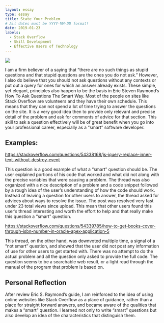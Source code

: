 ```yaml
---
layout: essay
type: essay
title: State Your Problem
# All dates must be YYYY-MM-DD format!
date: 2019-01-23
labels:
  - Stack Overflow
  - Skill Development
  - Effective Users of Technology
---
```


 <img class="ui medium center floated rounded image" src="https://spinsucks.com/wp-content/uploads/2017/07/Screen-Shot-2017-07-20-at-6.38.09-AM.png">
 
 I am a firm believer of a saying that “there are no such things as stupid questions and that stupid questions are the ones you do not ask.” However, I also do believe that you should not ask questions without any contexts or put out a query for ones for which an answer already exists. These simple, yet elegant, principles also happen to be the basis in Eric Steven Raymond’s How To Ask Questions The Smart Way. 
Most of the people on sites like Stack Overflow are volunteers and they have their own schedule. This means that they can not spend a lot of time trying to answer the questions on the site. It is a very good idea then to provide only relevant and precise detail of the problem and ask for comments of advice for that section. This skill to ask a question effectively will be of great benefit when you go into your professional career, especially as a “smart” software developer. 

## Examples:

https://stackoverflow.com/questions/54338168/js-jquery-replace-inner-text-without-destroy-event

This question is a good example of what a “smart” question should be. The user explained portions of his code that worked and what did not along with the precise variables that were causing a problem. The thread was also organized with a nice description of a problem and a code snippet followed by a rough idea of the user’s understanding of how the code should work. Instead of leaving a question for other users to answer, the thread asked for advices about ways to resolve the issue. The post was resolved very fast under 23 total views since upload. This mean that other users found this user’s thread interesting and worth the effort to help and that really make this question a “smart” question.

https://stackoverflow.com/questions/54339785/how-to-get-books-cover-through-isbn-number-in-oracle-apex-application-5

This thread, on the other hand, was downvoted multiple time, a signal of a “not smart” question, and showed that the user did not post any information of use for other users to get started with. There was no attempt to do the actual problem and all the question only asked to provide the full code. The question seems to be a searchable web result, or a light read through the manual of the program that problem is based on.

## Personal Reflection

After review Eric S. Raymond’s guide, I am reinforced to the idea of using online websites like Stack Overflow as a place of guidance, rather than a place for straight forward answers, and became aware of the qualities that makes a “smart” question. I learned not only to write “smart” questions but also develop an idea of the characteristics that distinguish them.
